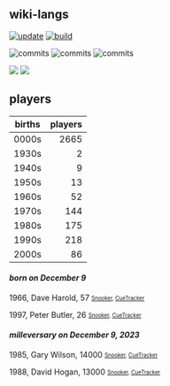 ## wiki-langs
[![update](https://github.com/dreamerminsk/wiki-langs/actions/workflows/update-tables.yml/badge.svg)](https://github.com/dreamerminsk/wiki-langs/actions/workflows/update-tables.yml)
[![build](https://github.com/dreamerminsk/wiki-langs/actions/workflows/build.yml/badge.svg)](https://github.com/dreamerminsk/wiki-langs/actions/workflows/build.yml)

![commits](https://img.shields.io/github/commit-activity/y/dreamerminsk/wiki-langs)
![commits](https://img.shields.io/github/commit-activity/m/dreamerminsk/wiki-langs)
![commits](https://img.shields.io/github/commit-activity/w/dreamerminsk/wiki-langs)

![](https://img.shields.io/github/languages/code-size/dreamerminsk/wiki-langs)
![](https://img.shields.io/github/repo-size/dreamerminsk/wiki-langs)

## players
| births | players |
| :----: | ------: |
| 0000s | 2665 |
| 1930s | 2 |
| 1940s | 9 |
| 1950s | 13 |
| 1960s | 52 |
| 1970s | 144 |
| 1980s | 175 |
| 1990s | 218 |
| 2000s | 86 |

#### ***born on December  9***
1966, Dave Harold, 57 <sub><sup>[Snooker](http://www.snooker.org/res/index.asp?player=31), [CueTracker](http://cuetracker.net/Players/dave-harold/)</sup></sub>

1997, Peter Butler, 26 <sub><sup>[Snooker](http://www.snooker.org/res/index.asp?player=2763), [CueTracker](http://cuetracker.net/Players/peter-butler/)</sup></sub>


#### ***milleversary on December  9, 2023***
1985, Gary Wilson, 14000 <sub><sup>[Snooker](http://www.snooker.org/res/index.asp?player=546), [CueTracker](http://cuetracker.net/Players/gary-wilson/)</sup></sub>

1988, David Hogan, 13000 <sub><sup>[Snooker](http://www.snooker.org/res/index.asp?player=477), [CueTracker](http://cuetracker.net/Players/david-hogan/)</sup></sub>



